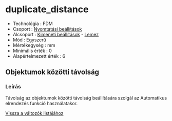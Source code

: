 # duplicate\_distance

* Technológia : FDM
* Csoport : [Nyomtatási beállítások](../../konfig/print_settings.md)
* Alcsoport : [Kimeneti beállítások](../../konfig/print_settings.md#kimeneti-beallitasok) - [Lemez](../../konfig/print_settings.md#lemez)
* Mód : Egyszerű
* Mértékegység : mm
* Minimális érték :  0
* Alapértelmezett érték : 6

## Objektumok közötti távolság

### Leírás

Távolság az objektumok közötti távolság beállítására szolgál az Automatikus elrendezés funkció használatakor.

[Vissza a változók listájához](./)


